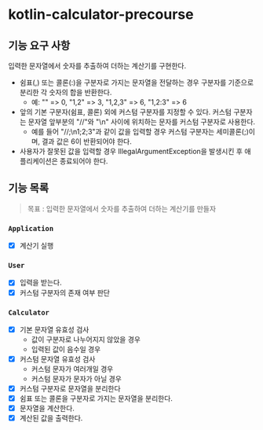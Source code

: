 # kotlin-calculator-precourse

## 기능 요구 사항

입력한 문자열에서 숫자를 추출하여 더하는 계산기를 구현한다.

- 쉼표(,) 또는 콜론(:)을 구분자로 가지는 문자열을 전달하는 경우 구분자를 기준으로 분리한 각 숫자의 합을 반환한다.
    - 예: "" => 0, "1,2" => 3, "1,2,3" => 6, "1,2:3" => 6
- 앞의 기본 구분자(쉼표, 콜론) 외에 커스텀 구분자를 지정할 수 있다. 커스텀 구분자는 문자열 앞부분의 "//"와 "\n" 사이에 위치하는 문자를 커스텀 구분자로 사용한다.
    - 예를 들어 "//;\n1;2;3"과 같이 값을 입력할 경우 커스텀 구분자는 세미콜론(;)이며, 결과 값은 6이 반환되어야 한다.
- 사용자가 잘못된 값을 입력할 경우 IllegalArgumentException을 발생시킨 후 애플리케이션은 종료되어야 한다.

## 기능 목록

> 목표 : 입력한 문자열에서 숫자를 추출하여 더하는 계산기를 만들자

### `Application`

- [x] 계산기 실행

### `User`

- [x] 입력을 받는다.
- [x] 커스텀 구분자의 존재 여부 판단

### `Calculator`

- [x] 기본 문자열 유효성 검사
  - 값이 구분자로 나누어지지 않았을 경우
  - 입력된 값이 음수일 경우
- [x] 커스텀 문자열 유효성 검사
  - 커스텀 문자가 여러개일 경우
  - 커스텀 문자가 문자가 아닐 경우
- [x] 커스텀 구분자로 문자열을 분리한다
- [x] 쉼표 또는 콜론을 구분자로 가지는 문자열을 분리한다.
- [x] 문자열을 계산한다.
- [x] 계산된 값을 출력한다.

